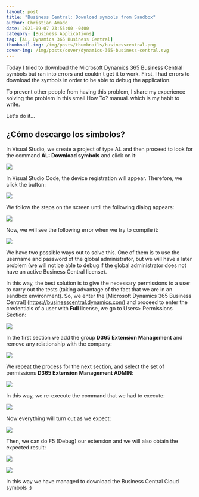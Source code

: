 ```yaml
---
layout: post
title: "Business Central: Download symbols from Sandbox"
author: Christian Amado
date: 2021-09-07 23:55:00 -0400
category: [Business Applications]
tag: [AL, Dynamics 365 Business Central]
thumbnail-img: /img/posts/thumbnails/businesscentral.png
cover-img: /img/posts/cover/dynamics-365-business-central.svg
---
```


Today I tried to download the Microsoft Dynamics 365 Business Central symbols but ran into errors and couldn't get it to work. First, I had errors to download the symbols in order to be able to debug the application.  

To prevent other people from having this problem, I share my experience solving the problem in this small How To? manual. which is my habit to write.  

<!--more-->

Let's do it...  

## ¿Cómo descargo los símbolos?
In Visual Studio, we create a project of type AL and then proceed to look for the command **AL: Download symbols** and click on it:  

![](/img/posts/2021/09/07/1.png)  

In Visual Studio Code, the device registration will appear. Therefore, we click the button:  

![](/img/posts/2021/09/07/2.png)  

We follow the steps on the screen until the following dialog appears:  

![](/img/posts/2021/09/07/3.png) 

Now, we will see the following error when we try to compile it:  

![](/img/posts/2021/09/07/4.png)  

We have two possible ways out to solve this. One of them is to use the username and password of the global administrator, but we will have a later problem (we will not be able to debug if the global administrator does not have an active Business Central license).  

In this way, the best solution is to give the necessary permissions to a user to carry out the tests (taking advantage of the fact that we are in an sandbox environment). So, we enter the [Microsoft Dynamics 365 Business Central] (https://businesscentral.dynamics.com) and proceed to enter the credentials of a user with **Full** license, we go to Users> Permissions Section:  

![](/img/posts/2021/09/07/5.png)  

In the first section we add the group **D365 Extension Management** and remove any relationship with the company:  

![](/img/posts/2021/09/07/6.png)  

We repeat the process for the next section, and select the set of permissions **D365 Extension Management ADMIN**:  

![](/img/posts/2021/09/07/7.png)  

In this way, we re-execute the command that we had to execute:  

![](/img/posts/2021/09/07/1.png)  

Now everything will turn out as we expect:  

![](/img/posts/2021/09/07/8.png) 

Then, we can do F5 (Debug) our extension and we will also obtain the expected result:  

![](/img/posts/2021/09/07/9.png)  

![](/img/posts/2021/09/07/10.png)  

In this way we have managed to download the Business Central Cloud symbols ;)